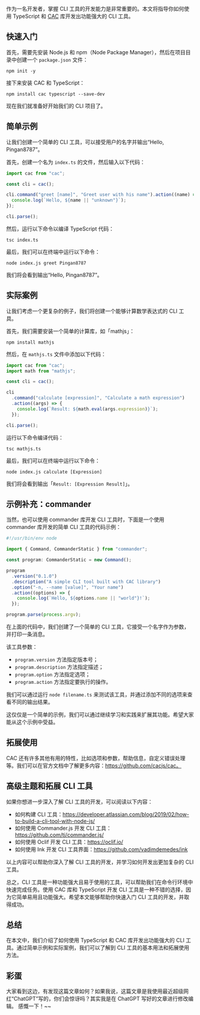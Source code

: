 作为一名开发者，掌握 CLI 工具的开发能力是非常重要的。本文将指导你如何使用 TypeScript 和 [CAC](https://github.com/cacjs/cac) 库开发出功能强大的 CLI 工具。

## 快速入门

首先，需要先安装 Node.js 和 npm（Node Package Manager），然后在项目目录中创建一个 `package.json` 文件：

```shell
npm init -y
```

接下来安装 CAC 和 TypeScript：

```shell
npm install cac typescript --save-dev
```

现在我们就准备好开始我们的 CLI 项目了。

## 简单示例

让我们创建一个简单的 CLI 工具，可以接受用户的名字并输出“Hello, Pingan8787”。

首先，创建一个名为 `index.ts` 的文件，然后输入以下代码：

```typescript
import cac from "cac";

const cli = cac();

cli.command("greet [name]", "Greet user with his name").action((name) => {
  console.log(`Hello, ${name || "unknown"}`);
});

cli.parse();
```

然后，运行以下命令以编译 TypeScript 代码：

```shell
tsc index.ts
```

最后，我们可以在终端中运行以下命令：

```shell
node index.js greet Pingan8787
```

我们将会看到输出“Hello, Pingan8787”。

## 实际案例

让我们考虑一个更复杂的例子，我们将创建一个能够计算数学表达式的 CLI 工具。

首先，我们需要安装一个简单的计算库，如「mathjs」：

```shell
npm install mathjs
```

然后，在 `mathjs.ts` 文件中添加以下代码：

```typescript
import cac from "cac";
import math from "mathjs";

const cli = cac();

cli
  .command("calculate [expression]", "Calculate a math expression")
  .action((args) => {
    console.log(`Result: ${math.eval(args.expression)}`);
  });

cli.parse();
```

运行以下命令编译代码：

```shell
tsc mathjs.ts
```

最后，我们可以在终端中运行以下命令：

```shell
node index.js calculate [Expression]
```

我们将会看到输出「`Result: [Expression Result]`」。

## 示例补充：commander

当然，也可以使用 commander 库开发 CLI 工具时，下面是一个使用 commander 库开发的简单 CLI 工具的代码示例：

```javascript
#!/usr/bin/env node

import { Command, CommanderStatic } from "commander";

const program: CommanderStatic = new Command();

program
  .version("0.1.0")
  .description("A simple CLI tool built with CAC library")
  .option("-n, --name [value]", "Your name")
  .action((options) => {
    console.log(`Hello, ${options.name || "world"}!`);
  });

program.parse(process.argv);
```

在上面的代码中，我们创建了一个简单的 CLI 工具，它接受一个名字作为参数，并打印一条消息。

该工具参数：

- `program.version` 方法指定版本号；
- `program.description` 方法指定描述；
- `program.option` 方法指定选项；
- `program.action` 方法指定要执行的操作。

我们可以通过运行 `node filename.ts` 来测试该工具，并通过添加不同的选项来查看不同的输出结果。

这仅仅是一个简单的示例，我们可以通过继续学习和实践来扩展其功能。希望大家能从这个示例中受益。

## 拓展使用

CAC 还有许多其他有用的特性，比如选项和参数，帮助信息，自定义错误处理等。我们可以在官方文档中了解更多内容：https://github.com/cacjs/cac。

## 高级主题和拓展 CLI 工具

如果你想进一步深入了解 CLI 工具的开发，可以阅读以下内容：

- 如何构建 CLI 工具：https://developer.atlassian.com/blog/2019/02/how-to-build-a-cli-tool-with-node-js/
- 如何使用 Commander.js 开发 CLI 工具：https://github.com/tj/commander.js/
- 如何使用 Oclif 开发 CLI 工具：https://oclif.io/
- 如何使用 Ink 开发 CLI 工具界面：https://github.com/vadimdemedes/ink

以上内容可以帮助你深入了解 CLI 工具的开发，并学习如何开发出更加复杂的 CLI 工具。

总之，CLI 工具是一种功能强大且易于使用的工具，可以帮助我们在命令行环境中快速完成任务。使用 CAC 库和 TypeScript 开发 CLI 工具是一种不错的选择，因为它简单易用且功能强大。希望本文能够帮助你快速入门 CLI 工具的开发，并取得成功。

## 总结

在本文中，我们介绍了如何使用 TypeScript 和 CAC 库开发出功能强大的 CLI 工具。通过简单示例和实际案例，我们可以了解到 CLI 工具的基本用法和拓展使用方法。

## 彩蛋

大家看到这边，有发现这篇文章如何？如果我说，这篇文章是我使用最近超级网红“ChatGPT”写的，你们会惊讶吗？其实我是在 ChatGPT 写好的文章进行修改编辑。
感慨一下！~~
